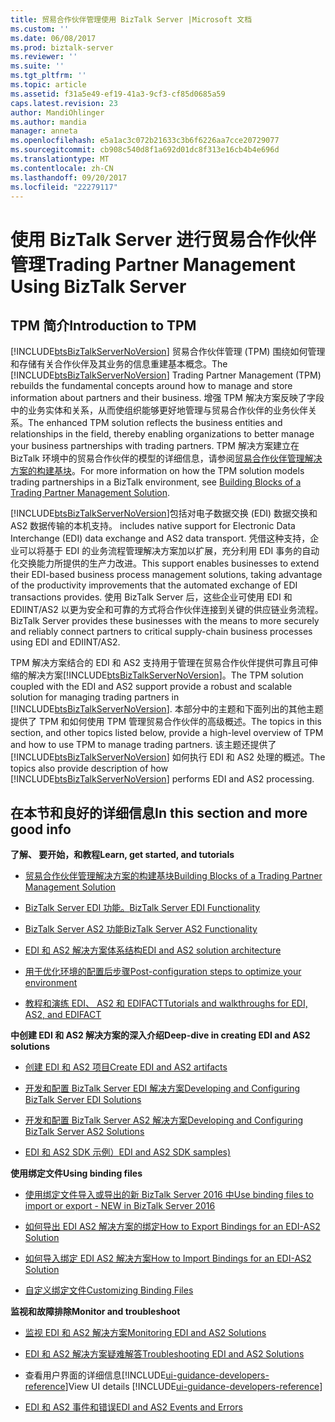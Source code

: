 ```yaml
---
title: 贸易合作伙伴管理使用 BizTalk Server |Microsoft 文档
ms.custom: ''
ms.date: 06/08/2017
ms.prod: biztalk-server
ms.reviewer: ''
ms.suite: ''
ms.tgt_pltfrm: ''
ms.topic: article
ms.assetid: f31a5e49-ef19-41a3-9cf3-cf85d0685a59
caps.latest.revision: 23
author: MandiOhlinger
ms.author: mandia
manager: anneta
ms.openlocfilehash: e5a1ac3c072b21633c3b6f6226aa7cce20729077
ms.sourcegitcommit: cb908c540d8f1a692d01dc8f313e16cb4b4e696d
ms.translationtype: MT
ms.contentlocale: zh-CN
ms.lasthandoff: 09/20/2017
ms.locfileid: "22279117"
---
```

# <a name="trading-partner-management-using-biztalk-server"></a><span data-ttu-id="19753-102">使用 BizTalk Server 进行贸易合作伙伴管理</span><span class="sxs-lookup"><span data-stu-id="19753-102">Trading Partner Management Using BizTalk Server</span></span>
## <a name="introduction-to-tpm"></a><span data-ttu-id="19753-103">TPM 简介</span><span class="sxs-lookup"><span data-stu-id="19753-103">Introduction to TPM</span></span>
<span data-ttu-id="19753-104">[!INCLUDE[btsBizTalkServerNoVersion](../includes/btsbiztalkservernoversion-md.md)] 贸易合作伙伴管理 (TPM) 围绕如何管理和存储有关合作伙伴及其业务的信息重建基本概念。</span><span class="sxs-lookup"><span data-stu-id="19753-104">The [!INCLUDE[btsBizTalkServerNoVersion](../includes/btsbiztalkservernoversion-md.md)] Trading Partner Management (TPM) rebuilds the fundamental concepts around how to manage and store information about partners and their business.</span></span> <span data-ttu-id="19753-105">增强 TPM 解决方案反映了字段中的业务实体和关系，从而使组织能够更好地管理与贸易合作伙伴的业务伙伴关系。</span><span class="sxs-lookup"><span data-stu-id="19753-105">The enhanced TPM solution reflects the business entities and relationships in the field, thereby enabling organizations to better manage your business partnerships with trading partners.</span></span> <span data-ttu-id="19753-106">TPM 解决方案建立在 BizTalk 环境中的贸易合作伙伴的模型的详细信息，请参阅[贸易合作伙伴管理解决方案的构建基块](../core/building-blocks-of-a-trading-partner-management-solution.md)。</span><span class="sxs-lookup"><span data-stu-id="19753-106">For more information on how the TPM solution models trading partnerships in a BizTalk environment, see [Building Blocks of a Trading Partner Management Solution](../core/building-blocks-of-a-trading-partner-management-solution.md).</span></span>  
  
 [!INCLUDE[btsBizTalkServerNoVersion](../includes/btsbiztalkservernoversion-md.md)]<span data-ttu-id="19753-107">包括对电子数据交换 (EDI) 数据交换和 AS2 数据传输的本机支持。</span><span class="sxs-lookup"><span data-stu-id="19753-107"> includes native support for Electronic Data Interchange (EDI) data exchange and AS2 data transport.</span></span> <span data-ttu-id="19753-108">凭借这种支持，企业可以将基于 EDI 的业务流程管理解决方案加以扩展，充分利用 EDI 事务的自动化交换能力所提供的生产力改进。</span><span class="sxs-lookup"><span data-stu-id="19753-108">This support enables businesses to extend their EDI-based business process management solutions, taking advantage of the productivity improvements that the automated exchange of EDI transactions provides.</span></span> <span data-ttu-id="19753-109">使用 BizTalk Server 后，这些企业可使用 EDI 和 EDIINT/AS2 以更为安全和可靠的方式将合作伙伴连接到关键的供应链业务流程。</span><span class="sxs-lookup"><span data-stu-id="19753-109">BizTalk Server provides these businesses with the means to more securely and reliably connect partners to critical supply-chain business processes using EDI and EDIINT/AS2.</span></span>  
  
 <span data-ttu-id="19753-110">TPM 解决方案结合的 EDI 和 AS2 支持用于管理在贸易合作伙伴提供可靠且可伸缩的解决方案[!INCLUDE[btsBizTalkServerNoVersion](../includes/btsbiztalkservernoversion-md.md)]。</span><span class="sxs-lookup"><span data-stu-id="19753-110">The TPM solution coupled with the EDI and AS2 support provide a robust and scalable solution for managing trading partners in [!INCLUDE[btsBizTalkServerNoVersion](../includes/btsbiztalkservernoversion-md.md)].</span></span> <span data-ttu-id="19753-111">本部分中的主题和下面列出的其他主题提供了 TPM 和如何使用 TPM 管理贸易合作伙伴的高级概述。</span><span class="sxs-lookup"><span data-stu-id="19753-111">The topics in this section, and other topics listed below, provide a high-level overview of TPM and how to use TPM to manage trading partners.</span></span> <span data-ttu-id="19753-112">该主题还提供了 [!INCLUDE[btsBizTalkServerNoVersion](../includes/btsbiztalkservernoversion-md.md)] 如何执行 EDI 和 AS2 处理的概述。</span><span class="sxs-lookup"><span data-stu-id="19753-112">The topics also provide description of how [!INCLUDE[btsBizTalkServerNoVersion](../includes/btsbiztalkservernoversion-md.md)] performs EDI and AS2 processing.</span></span>  
  
## <a name="in-this-section-and-more-good-info"></a><span data-ttu-id="19753-113">在本节和良好的详细信息</span><span class="sxs-lookup"><span data-stu-id="19753-113">In this section and more good info</span></span>

<span data-ttu-id="19753-114">**了解、 要开始，和教程**</span><span class="sxs-lookup"><span data-stu-id="19753-114">**Learn, get started, and tutorials**</span></span>  

-   [<span data-ttu-id="19753-115">贸易合作伙伴管理解决方案的构建基块</span><span class="sxs-lookup"><span data-stu-id="19753-115">Building Blocks of a Trading Partner Management Solution</span></span>](../core/building-blocks-of-a-trading-partner-management-solution.md)  
  
-   [<span data-ttu-id="19753-116">BizTalk Server EDI 功能。</span><span class="sxs-lookup"><span data-stu-id="19753-116">BizTalk Server EDI Functionality</span></span>](../core/biztalk-server-edi-functionality.md)  
  
-   [<span data-ttu-id="19753-117">BizTalk Server AS2 功能</span><span class="sxs-lookup"><span data-stu-id="19753-117">BizTalk Server AS2 Functionality</span></span>](../core/biztalk-server-as2-functionality.md)  

- [<span data-ttu-id="19753-118">EDI 和 AS2 解决方案体系结构</span><span class="sxs-lookup"><span data-stu-id="19753-118">EDI and AS2 solution architecture</span></span>](../core/edi-and-as2-solution-architecture.md)

-   [<span data-ttu-id="19753-119">用于优化环境的配置后步骤</span><span class="sxs-lookup"><span data-stu-id="19753-119">Post-configuration steps to optimize your environment</span></span>](../install-and-config-guides/post-configuration-steps-to-optimize-your-environment.md) 

- [<span data-ttu-id="19753-120">教程和演练 EDI、 AS2 和 EDIFACT</span><span class="sxs-lookup"><span data-stu-id="19753-120">Tutorials and walkthroughs for EDI, AS2, and EDIFACT</span></span>](../core/tutorials-and-walkthroughs-for-edi-as2-and-edifact.md)


<span data-ttu-id="19753-121">**中创建 EDI 和 AS2 解决方案的深入介绍**</span><span class="sxs-lookup"><span data-stu-id="19753-121">**Deep-dive in creating EDI and AS2 solutions**</span></span>
- [<span data-ttu-id="19753-122">创建 EDI 和 AS2 项目</span><span class="sxs-lookup"><span data-stu-id="19753-122">Create EDI and AS2 artifacts</span></span>](../core/managing-edi-and-as2-solutions.md)

- [<span data-ttu-id="19753-123">开发和配置 BizTalk Server EDI 解决方案</span><span class="sxs-lookup"><span data-stu-id="19753-123">Developing and Configuring BizTalk Server EDI Solutions</span></span>](../core/developing-and-configuring-biztalk-server-edi-solutions.md)

- [<span data-ttu-id="19753-124">开发和配置 BizTalk Server AS2 解决方案</span><span class="sxs-lookup"><span data-stu-id="19753-124">Developing and Configuring BizTalk Server AS2 Solutions</span></span>](../core/developing-and-configuring-biztalk-server-as2-solutions.md)

-   [<span data-ttu-id="19753-125">EDI 和 AS2 SDK 示例）</span><span class="sxs-lookup"><span data-stu-id="19753-125">EDI and AS2 SDK samples)</span></span>](../core/edi-and-as2-biztalk-server-samples-folder.md)  


 <span data-ttu-id="19753-126">**使用绑定文件**</span><span class="sxs-lookup"><span data-stu-id="19753-126">**Using binding files**</span></span>  

- [<span data-ttu-id="19753-127">使用绑定文件导入或导出的新 BizTalk Server 2016 中</span><span class="sxs-lookup"><span data-stu-id="19753-127">Use binding files to import or export - NEW in BizTalk Server 2016</span></span>](../core/use-binding-files-to-import-or-export.md)  

-   [<span data-ttu-id="19753-128">如何导出 EDI AS2 解决方案的绑定</span><span class="sxs-lookup"><span data-stu-id="19753-128">How to Export Bindings for an EDI-AS2 Solution</span></span>](../core/how-to-export-bindings-for-an-edi-as2-solution.md)  
  
-   [<span data-ttu-id="19753-129">如何导入绑定 EDI AS2 解决方案</span><span class="sxs-lookup"><span data-stu-id="19753-129">How to Import Bindings for an EDI-AS2 Solution</span></span>](../core/how-to-import-bindings-for-an-edi-as2-solution.md)  
  
-   [<span data-ttu-id="19753-130">自定义绑定文件</span><span class="sxs-lookup"><span data-stu-id="19753-130">Customizing Binding Files</span></span>](../core/customizing-binding-files.md)  


<span data-ttu-id="19753-131">**监视和故障排除**</span><span class="sxs-lookup"><span data-stu-id="19753-131">**Monitor and troubleshoot**</span></span>

- [<span data-ttu-id="19753-132">监视 EDI 和 AS2 解决方案</span><span class="sxs-lookup"><span data-stu-id="19753-132">Monitoring EDI and AS2 Solutions</span></span>](../core/monitoring-edi-and-as2-solutions.md)

- [<span data-ttu-id="19753-133">EDI 和 AS2 解决方案疑难解答</span><span class="sxs-lookup"><span data-stu-id="19753-133">Troubleshooting EDI and AS2 Solutions</span></span>](../core/troubleshooting-edi-and-as2-solutions.md)
  
-   <span data-ttu-id="19753-134">查看用户界面的详细信息[!INCLUDE[ui-guidance-developers-reference](../includes/ui-guidance-developers-reference.md)]</span><span class="sxs-lookup"><span data-stu-id="19753-134">View UI details [!INCLUDE[ui-guidance-developers-reference](../includes/ui-guidance-developers-reference.md)]</span></span> 
  
-   [<span data-ttu-id="19753-135">EDI 和 AS2 事件和错误</span><span class="sxs-lookup"><span data-stu-id="19753-135">EDI and AS2 Events and Errors</span></span>](../core/edi-and-as2-events-and-errors.md)
 


  
